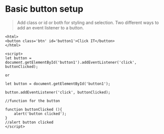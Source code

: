 # Basic button setup

>Add class or id or both for styling and selection. Two different ways to add an event listener to a button.
```
<html>
<button class='btn' id='button1'>Click IT</button>
</html>

<script>
let button = document.getElementById('button1').addEventListener('click', buttonClicked);

or

let button = document.getElementById('button1');

button.addEventListener('click', buttonClicked);

//function for the button

function buttonClicked (){
    alert('button clicked');
}
//alert button clicked
</script>
```
